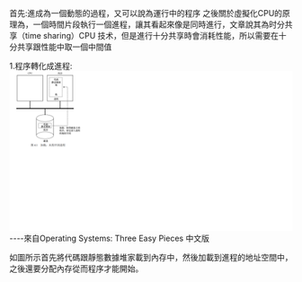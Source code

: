 首先:進成為一個動態的過程，又可以說為運行中的程序
之後關於虛擬化CPU的原理為，一個時間片段執行一個進程，讓其看起來像是同時進行，文章說其為时分共
享（time sharing）CPU 技术，但是進行十分共享時會消耗性能，所以需要在十分共享跟性能中取一個中間值

1.程序轉化成進程:
![image](https://github.com/hongyushi101094/sp108b/blob/master/01.png)----來自Operating Systems: Three Easy Pieces 中文版

如圖所示首先將代碼跟靜態數據堆家載到內存中，然後加載到進程的地址空間中，之後還要分配內存從而程序才能開始。
